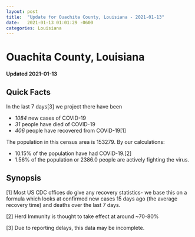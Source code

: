 ```yaml
---
layout: post
title:  "Update for Ouachita County, Louisiana - 2021-01-13"
date:   2021-01-13 01:01:29 -0600
categories: Louisiana
---
```


# Ouachita County, Louisiana
#### Updated 2021-01-13

## Quick Facts

In the last 7 days[3] we project there have been
- *1084* new cases of COVID-19
- *31* people have died of COVID-19
- *406* people have recovered from COVID-19[1]

The population in this census area is 153279. By our calculations:
- 10.15% of the population have had COVID-19.[2]
- 1.56% of the population or 2386.0 people are actively fighting the virus.

## Synopsis




[1] Most US CDC offices do give any recovery statistics- we base this on a formula which looks at confirmed new cases
15 days ago (the average recovery time) and deaths over the last 7 days.

[2] Herd Immunity is thought to take effect at around ~70-80%

[3] Due to reporting delays, this data may be incomplete.
 
    